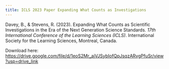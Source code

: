 ```yaml
---
title: ICLS 2023 Paper Expanding What Counts as Investigations
---
```


Davey, B., & Stevens, R. (2023). Expanding What Counts as Scientific Investigations in the Era of the Next Generation Science Standards. _17th International Conference of the Learning Sciences (ICLS)_. International Society for the Learning Sciences, Montreal, Canada.

Download here: https://drive.google.com/file/d/1eoS2Mr_ajVJSybIofQpJsqzARvgPfuSr/view?usp=drive_link